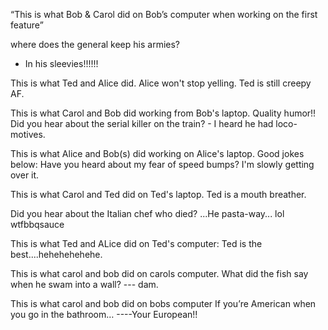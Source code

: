  “This is what Bob & Carol did on Bob’s computer when working on the first feature”
 
 where does the general keep his armies?
 - In his sleevies!!!!!!

 This is what Ted and Alice did. Alice won't stop yelling. Ted is still creepy AF.
 
 This is what Carol and Bob did working from Bob's laptop. Quality humor!!
    Did you hear about the serial killer on the train?
    - I heard he had loco-motives.


This is what Alice and Bob(s) did working on Alice's laptop. Good jokes below:
Have you heard about my fear of speed bumps?
I'm slowly getting over it.

This is what Carol and Ted did on Ted's laptop.
Ted is a mouth breather.

Did you hear about the Italian chef who died?  ...He pasta-way... lol wtfbbqsauce

This is what Ted and ALice did on Ted's computer:
  Ted is the best....hehehehehehe.   
  
This is what carol and bob did on carols computer.
What did the fish say when he swam into a wall? --- dam.


This is what carol and bob did on bobs computer
If you’re American when you go in the bathroom… ----Your European!!

